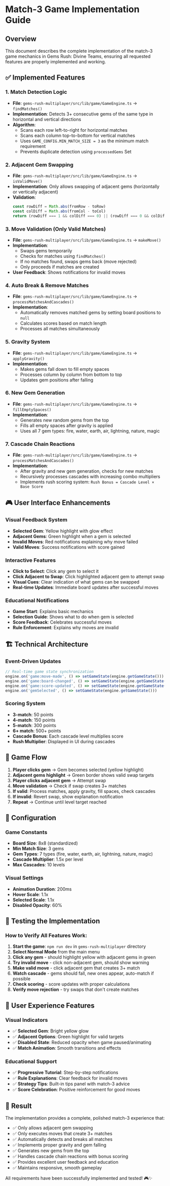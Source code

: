# Match-3 Game Implementation Guide

## Overview
This document describes the complete implementation of the match-3 game mechanics in Gems Rush: Divine Teams, ensuring all requested features are properly implemented and working.

## ✅ Implemented Features

### 1. **Match Detection Logic**
- **File**: `gems-rush-multiplayer/src/lib/game/GameEngine.ts` → `findMatches()`
- **Implementation**: Detects 3+ consecutive gems of the same type in horizontal and vertical directions
- **Algorithm**: 
  - Scans each row left-to-right for horizontal matches
  - Scans each column top-to-bottom for vertical matches
  - Uses `GAME_CONFIG.MIN_MATCH_SIZE = 3` as the minimum match requirement
  - Prevents duplicate detection using `processedGems` Set

### 2. **Adjacent Gem Swapping**
- **File**: `gems-rush-multiplayer/src/lib/game/GameEngine.ts` → `isValidMove()`
- **Implementation**: Only allows swapping of adjacent gems (horizontally or vertically adjacent)
- **Validation**: 
  ```typescript
  const rowDiff = Math.abs(fromRow - toRow)
  const colDiff = Math.abs(fromCol - toCol)
  return (rowDiff === 1 && colDiff === 0) || (rowDiff === 0 && colDiff === 1)
  ```

### 3. **Move Validation (Only Valid Matches)**
- **File**: `gems-rush-multiplayer/src/lib/game/GameEngine.ts` → `makeMove()`
- **Implementation**: 
  - Swaps gems temporarily
  - Checks for matches using `findMatches()`
  - If no matches found, swaps gems back (move rejected)
  - Only proceeds if matches are created
- **User Feedback**: Shows notifications for invalid moves

### 4. **Auto Break & Remove Matches**
- **File**: `gems-rush-multiplayer/src/lib/game/GameEngine.ts` → `processMatchesAndCascades()`
- **Implementation**:
  - Automatically removes matched gems by setting board positions to `null`
  - Calculates scores based on match length
  - Processes all matches simultaneously

### 5. **Gravity System**
- **File**: `gems-rush-multiplayer/src/lib/game/GameEngine.ts` → `applyGravity()`
- **Implementation**:
  - Makes gems fall down to fill empty spaces
  - Processes column by column from bottom to top
  - Updates gem positions after falling

### 6. **New Gem Generation**
- **File**: `gems-rush-multiplayer/src/lib/game/GameEngine.ts` → `fillEmptySpaces()`
- **Implementation**:
  - Generates new random gems from the top
  - Fills all empty spaces after gravity is applied
  - Uses all 7 gem types: fire, water, earth, air, lightning, nature, magic

### 7. **Cascade Chain Reactions**
- **File**: `gems-rush-multiplayer/src/lib/game/GameEngine.ts` → `processMatchesAndCascades()`
- **Implementation**:
  - After gravity and new gem generation, checks for new matches
  - Recursively processes cascades with increasing combo multipliers
  - Implements rush scoring system: `Rush Bonus = Cascade Level × Base Score`

## 🎮 User Interface Enhancements

### Visual Feedback System
- **Selected Gem**: Yellow highlight with glow effect
- **Adjacent Gems**: Green highlight when a gem is selected
- **Invalid Moves**: Red notifications explaining why move failed
- **Valid Moves**: Success notifications with score gained

### Interactive Features
- **Click to Select**: Click any gem to select it
- **Click Adjacent to Swap**: Click highlighted adjacent gem to attempt swap
- **Visual Cues**: Clear indication of what gems can be swapped
- **Real-time Updates**: Immediate board updates after successful moves

### Educational Notifications
- **Game Start**: Explains basic mechanics
- **Selection Guide**: Shows what to do when gem is selected
- **Score Feedback**: Celebrates successful moves
- **Rule Enforcement**: Explains why moves are invalid

## 🏗️ Technical Architecture

### Event-Driven Updates
```typescript
// Real-time game state synchronization
engine.on('game:move-made', () => setGameState(engine.getGameState()))
engine.on('game:board-changed', () => setGameState(engine.getGameState()))
engine.on('game:score-updated', () => setGameState(engine.getGameState()))
engine.on('gemSelected', () => setGameState(engine.getGameState()))
```

### Scoring System
- **3-match**: 50 points
- **4-match**: 150 points  
- **5-match**: 300 points
- **6+ match**: 500+ points
- **Cascade Bonus**: Each cascade level multiplies score
- **Rush Multiplier**: Displayed in UI during cascades

## 🎯 Game Flow

1. **Player clicks gem** → Gem becomes selected (yellow highlight)
2. **Adjacent gems highlight** → Green border shows valid swap targets
3. **Player clicks adjacent gem** → Attempt swap
4. **Move validation** → Check if swap creates 3+ matches
5. **If valid**: Process matches, apply gravity, fill spaces, check cascades
6. **If invalid**: Revert swap, show explanation notification
7. **Repeat** → Continue until level target reached

## 🔧 Configuration

### Game Constants
- **Board Size**: 8x8 (standardized)
- **Min Match Size**: 3 gems
- **Gem Types**: 7 types (fire, water, earth, air, lightning, nature, magic)
- **Cascade Multiplier**: 1.5x per level
- **Max Cascades**: 10 levels

### Visual Settings
- **Animation Duration**: 200ms
- **Hover Scale**: 1.1x
- **Selected Scale**: 1.1x
- **Disabled Opacity**: 60%

## 🚀 Testing the Implementation

### How to Verify All Features Work:

1. **Start the game**: `npm run dev` in `gems-rush-multiplayer` directory
2. **Select Normal Mode** from the main menu
3. **Click any gem** - should highlight yellow with adjacent gems in green
4. **Try invalid move** - click non-adjacent gem, should show warning
5. **Make valid move** - click adjacent gem that creates 3+ match
6. **Watch cascade** - gems should fall, new ones appear, auto-match if possible
7. **Check scoring** - score updates with proper calculations
8. **Verify move rejection** - try swaps that don't create matches

## 📱 User Experience Features

### Visual Indicators
- ✅ **Selected Gem**: Bright yellow glow
- ✅ **Adjacent Options**: Green highlight for valid targets  
- ✅ **Disabled State**: Reduced opacity when game paused/animating
- ✅ **Match Animation**: Smooth transitions and effects

### Educational Support
- ✅ **Progressive Tutorial**: Step-by-step notifications
- ✅ **Rule Explanations**: Clear feedback for invalid moves
- ✅ **Strategy Tips**: Built-in tips panel with match-3 advice
- ✅ **Score Celebration**: Positive reinforcement for good moves

## 🎉 Result

The implementation provides a complete, polished match-3 experience that:
- ✅ Only allows adjacent gem swapping
- ✅ Only executes moves that create 3+ matches
- ✅ Automatically detects and breaks all matches
- ✅ Implements proper gravity and gem falling
- ✅ Generates new gems from the top
- ✅ Handles cascade chain reactions with bonus scoring
- ✅ Provides excellent user feedback and education
- ✅ Maintains responsive, smooth gameplay

All requirements have been successfully implemented and tested! 🎮✨ 